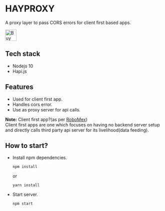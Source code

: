 # HAYPROXY

A proxy layer to pass CORS errors for client first based apps.

<a href='https://ko-fi.com/Y8Y31LBT4' target='_blank'><img height='36' style='border:0px;height:36px;' src='https://cdn.ko-fi.com/cdn/kofi3.png?v=2' border='0' alt='Buy Me a Coffee at ko-fi.com' /></a>

## Tech stack
* Nodejs 10
* Hapi.js

## Features
* Used for client first app.
* Handles cors error.
* Use as proxy server for api calls.

<b>Note:</b> Client first app?(as per <a href="https://mexsonfernandes.com">RoboMex</a>)<br/>
    Client first apps are one which focuses on having no backend server setup and directly calls third party api server for its livelihood(data feeding).

## How to start?


* Install npm dependencies.

    `npm install`

    or

    `yarn install`

* Start server.

    `npm start`

